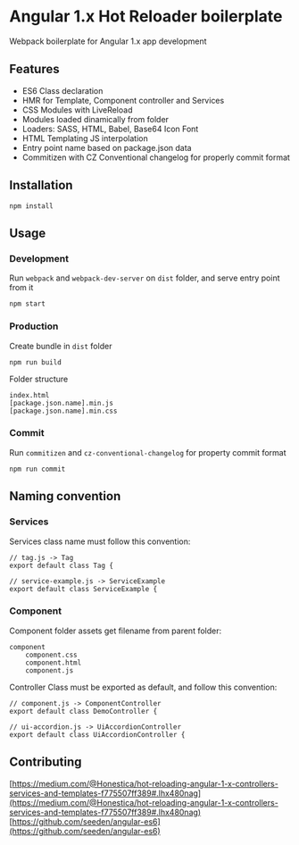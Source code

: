 
# Angular 1.x Hot Reloader boilerplate

Webpack boilerplate for Angular 1.x app development

## Features

* ES6 Class declaration
* HMR for Template, Component controller and Services
* CSS Modules with LiveReload
* Modules loaded dinamically from folder
* Loaders: SASS, HTML, Babel, Base64 Icon Font
* HTML Templating JS interpolation
* Entry point name based on package.json data
* Commitizen with CZ Conventional changelog for properly commit format

## Installation 

```
npm install
```

## Usage

### Development

Run `webpack` and `webpack-dev-server` on `dist` folder, and serve entry point from it

```
npm start
```

### Production
Create bundle in `dist` folder

```
npm run build
```

Folder structure

```
index.html
[package.json.name].min.js
[package.json.name].min.css
```

### Commit

Run `commitizen` and `cz-conventional-changelog` for property commit format
```
npm run commit
```

## Naming convention

### Services

Services class name must follow this convention:
```
// tag.js -> Tag
export default class Tag {
```
```
// service-example.js -> ServiceExample
export default class ServiceExample {
```

### Component

Component folder assets get filename from parent folder:

```
component
    component.css
    component.html
    component.js
```

Controller Class must be exported as default, and follow this convention:

```
// component.js -> ComponentController
export default class DemoController {
```
```
// ui-accordion.js -> UiAccordionController
export default class UiAccordionController {
```

## Contributing

[https://medium.com/@Honestica/hot-reloading-angular-1-x-controllers-services-and-templates-f775507ff389#.lhx480nag](https://medium.com/@Honestica/hot-reloading-angular-1-x-controllers-services-and-templates-f775507ff389#.lhx480nag)
[https://github.com/seeden/angular-es6](https://github.com/seeden/angular-es6)